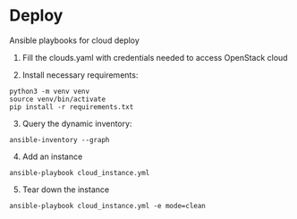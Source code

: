 # Deploy
Ansible playbooks for cloud deploy

1. Fill the clouds.yaml with credentials needed to access OpenStack cloud

2. Install necessary requirements:

```
python3 -m venv venv
source venv/bin/activate
pip install -r requirements.txt
```

3. Query the dynamic inventory:

```
ansible-inventory --graph
```

4. Add an instance

```
ansible-playbook cloud_instance.yml
```

5. Tear down the instance

```
ansible-playbook cloud_instance.yml -e mode=clean
```